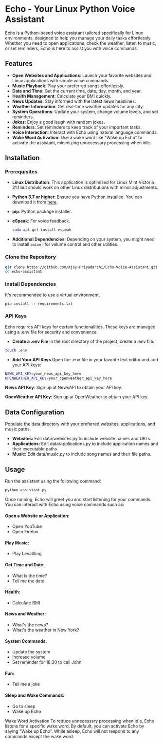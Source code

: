 # Echo - Your Linux Python Voice Assistant

Echo is a Python-based voice assistant tailored specifically for Linux environments, designed to help you manage your daily tasks effortlessly. Whether you need to open applications, check the weather, listen to music, or set reminders, Echo is here to assist you with voice commands.

## Features

- **Open Websites and Applications**: Launch your favorite websites and Linux applications with simple voice commands.
- **Music Playback**: Play your preferred songs effortlessly.
- **Date and Time**: Get the current time, date, day, month, and year.
- **Health Management**: Calculate your BMI quickly.
- **News Updates**: Stay informed with the latest news headlines.
- **Weather Information**: Get real-time weather updates for any city.
- **System Operations**: Update your system, change volume levels, and set reminders.
- **Jokes**: Enjoy a good laugh with random jokes.
- **Reminders**: Set reminders to keep track of your important tasks.
- **Voice Interaction**: Interact with Echo using natural language commands.
- **Wake Word Activation**: Use a wake word like "Wake up Echo" to activate the assistant, minimizing unnecessary processing when idle.


## Installation

### Prerequisites

- **Linux Distribution**: This application is optimized for Linux Mint Victoria 21.1 but should work on other Linux distributions with minor adjustments.
- **Python 3.7 or higher**: Ensure you have Python installed. You can download it from [here](https://www.python.org/downloads/).
- **pip**: Python package installer.
- **eSpeak**: For voice feedback.

    ```bash
    sudo apt-get install espeak
    ```

- **Additional Dependencies**: Depending on your system, you might need to install `amixer` for volume control and other utilities.

### Clone the Repository

```bash
git clone https://github.com/Ajay-Priyadarshi/Echo-Voice-Assistant.git
cd echo-assistant
```

### Install Dependencies

It's recommended to use a virtual environment.
```bash
pip install -r requirements.txt
```

### API Keys
Echo requires API keys for certain functionalities. These keys are managed using a .env file for security and convenience.

- **Create a .env File**
In the root directory of the project, create a .env file:
```bash
touch .env
```
- **Add Your API Keys**
Open the .env file in your favorite text editor and add your API keys:
```bash
NEWS_API_KEY=your_news_api_key_here
OPENWEATHER_API_KEY=your_openweather_api_key_here
```
**News API Key**: Sign up at NewsAPI to obtain your API key.

**OpenWeather API Key**: Sign up at OpenWeather to obtain your API key.

## Data Configuration
Populate the data directory with your preferred websites, applications, and music paths.

- **Websites:** Edit data/websites.py to include website names and URLs.
- **Applications:** Edit data/applications.py to include application names and their executable paths.
- **Music:** Edit data/music.py to include song names and their file paths.

## Usage
Run the assistant using the following command:
```bash
python assistant.py
```
Once running, Echo will greet you and start listening for your commands. You can interact with Echo using voice commands such as:

#### Open a Website or Application:
- Open YouTube
- Open Firefox
  
#### Play Music:
- Play Levatiting

#### Get Time and Date:
- What is the time?
- Tell me the date.

#### Health:
- Calculate BMI

#### News and Weather:
- What's the news?
- What's the weather in New York?

#### System Commands:
- Update the system
- Increase volume
- Set reminder for 18:30 to call John

#### Fun:
- Tell me a joke

#### Sleep and Wake Commands:
- Go to sleep
- Wake up Echo
  
Wake Word Activation
To reduce unnecessary processing when idle, Echo listens for a specific wake word. By default, you can activate Echo by saying "Wake up Echo". While asleep, Echo will not respond to any commands except the wake word.
